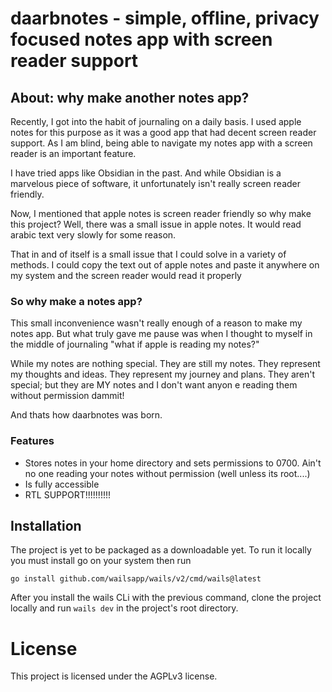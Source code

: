 # daarbnotes - simple, offline, privacy focused notes app with screen reader support

## About: why make another notes app?

Recently, I got into the habit of journaling on a daily basis. I used apple notes for this purpose as it was a good app that had decent screen reader support. As I am blind, being able to navigate my notes app with a screen reader is an important feature.

I have tried apps like Obsidian in the past. And while Obsidian is a marvelous piece of software, it unfortunately isn't really screen reader friendly.

Now, I mentioned that apple notes is screen reader friendly so why make this project? Well, there was a small issue in apple notes. It would read arabic text very slowly for some reason.

That in and of itself is a small issue that I could solve in a variety of methods. I could copy the text out of apple notes and paste it anywhere on my system and the screen reader would read it properly

### So why make a notes app?

This small inconvenience wasn't really enough of a reason to make my notes app. But what truly gave me pause was when I thought to myself in the middle of journaling "what if apple is reading my notes?"

While my notes are nothing special. They are still my notes. They represent my thoughts and ideas. They represent my journey and plans. They aren't special; but they are MY notes and I don't want anyon e reading them without permission dammit!

And thats how daarbnotes was born.

### Features

- Stores notes in your home directory and sets permissions to 0700. Ain't no one reading your notes without permission (well unless its root....)
- Is fully accessible
- RTL SUPPORT!!!!!!!!!!

## Installation

The project is yet to be packaged as a downloadable yet. To run it locally you must
install go on your system then run

`go install github.com/wailsapp/wails/v2/cmd/wails@latest`

After you install the wails CLi with the previous command, clone the project locally
and run `wails dev` in the project's root directory.

# License

This project is licensed under the AGPLv3 license.
